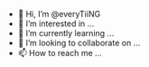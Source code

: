 - 👋 Hi, I’m @everyTiiNG
- 👀 I’m interested in ...
- 🌱 I’m currently learning ...
- 💞️ I’m looking to collaborate on ...
- 📫 How to reach me ...

<!---
everyTiiNG/everyTiiNG is a ✨ special ✨ repository because its `README.md` (this file) appears on your GitHub profile.
You can click the Preview link to take a look at your changes.
--->
